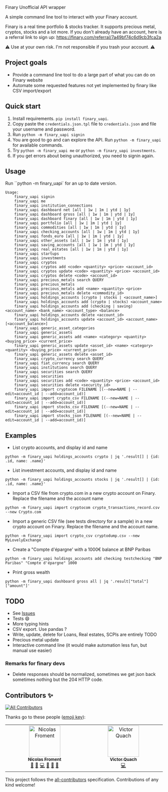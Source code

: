 Finary Unofficial API wrapper

A simple command line tool to interact with your Finary account.

Finary is a real time portfolio & stocks tracker. It supports precious metal, cryptos, stocks and a lot more.
If you don't already have an account, here is a referral link to sign up: https://finary.com/referral/7a49bf74c6d9cb3fca2a

:warning: Use at your own risk. I'm not responsible if you trash your account. :warning:

## Project goals

* Provide a command line tool to do a large part of what you can do on Finary website
* Automate some requested features not yet implemented by finary like CSV import/export

## Quick start 

1. Install requirements. `pip install finary_uapi`.
2. Copy paste the `credentials.json.tpl` file to `credentials.json` and file your username and password.
3. Run `python -m finary_uapi signin`
4. You are good to go and can explore the API. Run `python -m finary_uapi` for available commands.
5. Try `python -m finary_uapi me` or `python -m finary_uapi investments`. 
6. If you get errors about being unauthorized, you need to signin again.

## Usage

Run ``python -m finary_uapi` for an up to date version.

```
Usage:
    finary_uapi signin
    finary_uapi me
    finary_uapi institution_connections
    finary_uapi dashboard net [all | 1w | 1m | ytd | 1y]
    finary_uapi dashboard gross [all | 1w | 1m | ytd | 1y]
    finary_uapi dashboard finary [all | 1w | 1m | ytd | 1y]
    finary_uapi portfolio [all | 1w | 1m | ytd | 1y]
    finary_uapi commodities [all | 1w | 1m | ytd | 1y]
    finary_uapi checking_accounts [all | 1w | 1m | ytd | 1y]
    finary_uapi fonds_euro [all | 1w | 1m | ytd | 1y]
    finary_uapi other_assets [all | 1w | 1m | ytd | 1y]
    finary_uapi saving_accounts [all | 1w | 1m | ytd | 1y]
    finary_uapi real_estates [all | 1w | 1m | ytd | 1y]
    finary_uapi startups
    finary_uapi investments
    finary_uapi cryptos
    finary_uapi cryptos add <code> <quantity> <price> <account_id>
    finary_uapi cryptos update <code> <quantity> <price> <account_id>
    finary_uapi cryptos delete <code> <account_id>
    finary_uapi precious_metals search QUERY
    finary_uapi precious_metals
    finary_uapi precious_metals add <name> <quantity> <price>
    finary_uapi precious_metals delete <commodity_id>
    finary_uapi holdings_accounts [crypto | stocks | <account_name>]
    finary_uapi holdings_accounts add (crypto | stocks) <account_name>
    finary_uapi holdings_accounts add (checking | saving) <account_name> <bank_name> <account_type> <balance>
    finary_uapi holdings_accounts delete <account_id>
    finary_uapi holdings_accounts update <account_id> <account_name> [<account_balance>]
    finary_uapi generic_asset_categories
    finary_uapi generic_assets
    finary_uapi generic_assets add <name> <category> <quantity> <buying_price> <current_price>
    finary_uapi generic_assets update <asset_id> <name> <category> <quantity> <buying_price> <current_price>
    finary_uapi generic_assets delete <asset_id>
    finary_uapi crypto_currency search QUERY
    finary_uapi fiat_currency search QUERY
    finary_uapi institutions search QUERY
    finary_uapi securities search QUERY
    finary_uapi securities
    finary_uapi securities add <code> <quantity> <price> <account_id>
    finary_uapi securities delete <security_id>
    finary_uapi import cryptocom FILENAME [(--new=NAME | --edit=account_id | --add=account_id)]
    finary_uapi import crypto_csv FILENAME [(--new=NAME | --edit=account_id | --add=account_id)]
    finary_uapi import stocks_csv FILENAME [(--new=NAME | --edit=account_id | --add=account_id)]
    finary_uapi import stocks_json FILENAME [(--new=NAME | --edit=account_id | --add=account_id)]
```

## Examples

* List crypto accounts, and display id and name
```
python -m finary_uapi holdings_accounts crypto | jq '.result[] | {id: .id, name: .name}'
```

* List investment accounts, and display id and name
```
python -m finary_uapi holdings_accounts stocks | jq '.result[] | {id: .id, name: .name}'
```

* Import a CSV file from crypto.com in a new crypto account on Finary. Replace the filename and the account name
```
python -m finary_uapi import cryptocom crypto_transactions_record.csv --new Crypto.com
```

* Import a generic CSV file (see tests directory for a sample) in a new crypto account on Finary. 
Replace the filename and the account name.
```
python -m finary_uapi import crypto_csv cryptodump.csv --new MyLovelyExchange
```

* Create a "Compte d'épargne' with a 1000€ balance at BNP Paribas
```
python -m finary_uapi holdings_accounts add checking testchecking "BNP Paribas" "Compte d'épargne" 1000
```

* Print gross wealth
```
python -m finary_uapi dashboard gross all | jq '.result["total"]["amount"]'
```


## TODO
* See [Issues](https://github.com/lasconic/finary/issues)
* Tests :smile:
* More typing hints
* CSV export. Use pandas ?
* Write, update, delete for Loans, Real estates, SCPIs are entirely TODO
* Precious metal update
* Interactive command line (it would make automation less fun, but manual use easier)

### Remarks for finary devs
* Delete responses should be normalized, sometimes we get json back sometimes nothing but the 204 HTTP code.



## Contributors ✨

<!-- ALL-CONTRIBUTORS-BADGE:START - Do not remove or modify this section -->
[![All Contributors](https://img.shields.io/badge/all_contributors-2-orange.svg?style=flat-square)](#contributors-)
<!-- ALL-CONTRIBUTORS-BADGE:END -->

Thanks go to these people ([emoji key](https://allcontributors.org/docs/en/emoji-key)):

<!-- ALL-CONTRIBUTORS-LIST:START - Do not remove or modify this section -->
<!-- prettier-ignore-start -->
<!-- markdownlint-disable -->
<table>
  <tbody>
    <tr>
      <td align="center" valign="top" width="16.66%"><a href="http://lasconic.com"><img src="https://avatars.githubusercontent.com/u/234271?v=4?s=100" width="100px;" alt="Nicolas Froment"/><br /><sub><b>Nicolas Froment</b></sub></a><br /><a href="#projectManagement-lasconic" title="Project Management">📆</a> <a href="#promotion-lasconic" title="Promotion">📣</a> <a href="https://github.com/lasconic/finary_uapi/commits?author=lasconic" title="Code">💻</a> <a href="https://github.com/lasconic/finary_uapi/issues?q=author%3Alasconic" title="Bug reports">🐛</a> <a href="#ideas-lasconic" title="Ideas, Planning, & Feedback">🤔</a> <a href="https://github.com/lasconic/finary_uapi/commits?author=lasconic" title="Documentation">📖</a></td>
      <td align="center" valign="top" width="16.66%"><a href="http://varal7.fr"><img src="https://avatars.githubusercontent.com/u/8019486?v=4?s=100" width="100px;" alt="Victor Quach"/><br /><sub><b>Victor Quach</b></sub></a><br /><a href="https://github.com/lasconic/finary_uapi/commits?author=Varal7" title="Code">💻</a></td>
    </tr>
  </tbody>
</table>

<!-- markdownlint-restore -->
<!-- prettier-ignore-end -->

<!-- ALL-CONTRIBUTORS-LIST:END -->


This project follows the [all-contributors](https://github.com/all-contributors/all-contributors) specification. Contributions of any kind welcome!